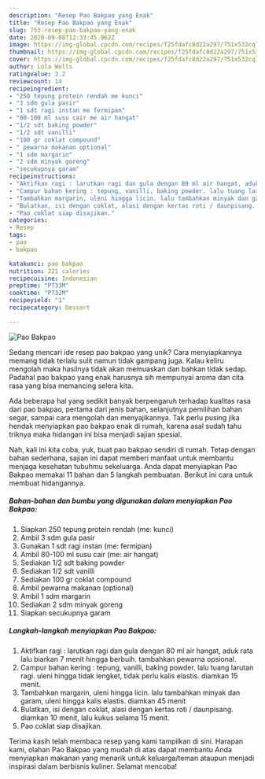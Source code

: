```yaml
---
description: "Resep Pao Bakpao yang Enak"
title: "Resep Pao Bakpao yang Enak"
slug: 753-resep-pao-bakpao-yang-enak
date: 2020-09-08T12:33:45.962Z
image: https://img-global.cpcdn.com/recipes/f25fdafc8d22a297/751x532cq70/pao-bakpao-foto-resep-utama.jpg
thumbnail: https://img-global.cpcdn.com/recipes/f25fdafc8d22a297/751x532cq70/pao-bakpao-foto-resep-utama.jpg
cover: https://img-global.cpcdn.com/recipes/f25fdafc8d22a297/751x532cq70/pao-bakpao-foto-resep-utama.jpg
author: Lola Wells
ratingvalue: 3.2
reviewcount: 14
recipeingredient:
- "250 tepung protein rendah me kunci"
- "3 sdm gula pasir"
- "1 sdt ragi instan me fermipan"
- "80-100 ml susu cair me air hangat"
- "1/2 sdt baking powder"
- "1/2 sdt vanilli"
- "100 gr coklat compound"
- " pewarna makanan optional"
- "1 sdm margarin"
- "2 sdm minyak goreng"
- "secukupnya garam"
recipeinstructions:
- "Aktifkan ragi : larutkan ragi dan gula dengan 80 ml air hangat, aduk rata lalu biarkan 7 menit hingga berbuih. tambahkan pewarna opsional."
- "Campur bahan kering : tepung, vanilli, baking powder. lalu tuang larutan ragi. uleni hingga tidak lengket, tidak perlu kalis elastis. diamkan 15 menit."
- "Tambahkan margarin, uleni hingga licin. lalu tambahkan minyak dan garam, uleni hingga kalis elastis. diamkan 45 menit"
- "Bulatkan, isi dengan coklat, alasi dengan kertas roti / daunpisang. diamkan 10 menit, lalu kukus selama 15 menit."
- "Pao coklat siap disajikan."
categories:
- Resep
tags:
- pao
- bakpao

katakunci: pao bakpao 
nutrition: 221 calories
recipecuisine: Indonesian
preptime: "PT33M"
cooktime: "PT32M"
recipeyield: "1"
recipecategory: Dessert

---
```



![Pao Bakpao](https://img-global.cpcdn.com/recipes/f25fdafc8d22a297/751x532cq70/pao-bakpao-foto-resep-utama.jpg)

Sedang mencari ide resep pao bakpao yang unik? Cara menyiapkannya memang tidak terlalu sulit namun tidak gampang juga. Kalau keliru mengolah maka hasilnya tidak akan memuaskan dan bahkan tidak sedap. Padahal pao bakpao yang enak harusnya sih mempunyai aroma dan cita rasa yang bisa memancing selera kita.

Ada beberapa hal yang sedikit banyak berpengaruh terhadap kualitas rasa dari pao bakpao, pertama dari jenis bahan, selanjutnya pemilihan bahan segar, sampai cara mengolah dan menyajikannya. Tak perlu pusing jika hendak menyiapkan pao bakpao enak di rumah, karena asal sudah tahu triknya maka hidangan ini bisa menjadi sajian spesial.




Nah, kali ini kita coba, yuk, buat pao bakpao sendiri di rumah. Tetap dengan bahan sederhana, sajian ini dapat memberi manfaat untuk membantu menjaga kesehatan tubuhmu sekeluarga. Anda dapat menyiapkan Pao Bakpao memakai 11 bahan dan 5 langkah pembuatan. Berikut ini cara untuk membuat hidangannya.

<!--inarticleads1-->

##### Bahan-bahan dan bumbu yang digunakan dalam menyiapkan Pao Bakpao:

1. Siapkan 250 tepung protein rendah (me: kunci)
1. Ambil 3 sdm gula pasir
1. Gunakan 1 sdt ragi instan (me: fermipan)
1. Ambil 80-100 ml susu cair (me: air hangat)
1. Sediakan 1/2 sdt baking powder
1. Sediakan 1/2 sdt vanilli
1. Sediakan 100 gr coklat compound
1. Ambil  pewarna makanan (optional)
1. Ambil 1 sdm margarin
1. Sediakan 2 sdm minyak goreng
1. Siapkan secukupnya garam




<!--inarticleads2-->

##### Langkah-langkah menyiapkan Pao Bakpao:

1. Aktifkan ragi : larutkan ragi dan gula dengan 80 ml air hangat, aduk rata lalu biarkan 7 menit hingga berbuih. tambahkan pewarna opsional.
1. Campur bahan kering : tepung, vanilli, baking powder. lalu tuang larutan ragi. uleni hingga tidak lengket, tidak perlu kalis elastis. diamkan 15 menit.
1. Tambahkan margarin, uleni hingga licin. lalu tambahkan minyak dan garam, uleni hingga kalis elastis. diamkan 45 menit
1. Bulatkan, isi dengan coklat, alasi dengan kertas roti / daunpisang. diamkan 10 menit, lalu kukus selama 15 menit.
1. Pao coklat siap disajikan.




Terima kasih telah membaca resep yang kami tampilkan di sini. Harapan kami, olahan Pao Bakpao yang mudah di atas dapat membantu Anda menyiapkan makanan yang menarik untuk keluarga/teman ataupun menjadi inspirasi dalam berbisnis kuliner. Selamat mencoba!
